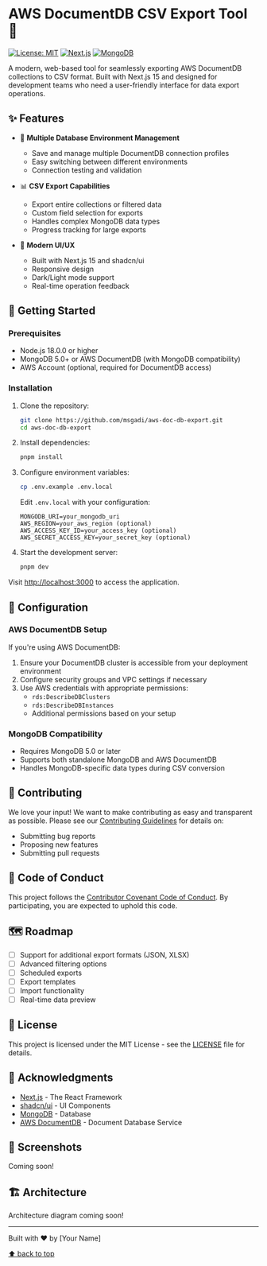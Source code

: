 # AWS DocumentDB CSV Export Tool 🚀

[![License: MIT](https://img.shields.io/badge/License-MIT-yellow.svg)](https://opensource.org/licenses/MIT)
[![Next.js](https://img.shields.io/badge/Next.js-15.0-black)](https://nextjs.org/)
[![MongoDB](https://img.shields.io/badge/MongoDB-5.0+-green)](https://www.mongodb.com/)

A modern, web-based tool for seamlessly exporting AWS DocumentDB collections to CSV format. Built with Next.js 15 and designed for development teams who need a user-friendly interface for data export operations.

## ✨ Features

- 🔄 **Multiple Database Environment Management**
  - Save and manage multiple DocumentDB connection profiles
  - Easy switching between different environments
  - Connection testing and validation

- 📊 **CSV Export Capabilities**
  - Export entire collections or filtered data
  - Custom field selection for exports
  - Handles complex MongoDB data types
  - Progress tracking for large exports

- 🎨 **Modern UI/UX**
  - Built with Next.js 15 and shadcn/ui
  - Responsive design
  - Dark/Light mode support
  - Real-time operation feedback

## 🚀 Getting Started

### Prerequisites

- Node.js 18.0.0 or higher
- MongoDB 5.0+ or AWS DocumentDB (with MongoDB compatibility)
- AWS Account (optional, required for DocumentDB access)

### Installation

1. Clone the repository:
   ```bash
   git clone https://github.com/msgadi/aws-doc-db-export.git
   cd aws-doc-db-export
   ```

2. Install dependencies:
   ```bash
   pnpm install
   ```

3. Configure environment variables:
   ```bash
   cp .env.example .env.local
   ```
   Edit `.env.local` with your configuration:
   ```
   MONGODB_URI=your_mongodb_uri
   AWS_REGION=your_aws_region (optional)
   AWS_ACCESS_KEY_ID=your_access_key (optional)
   AWS_SECRET_ACCESS_KEY=your_secret_key (optional)
   ```

4. Start the development server:
   ```bash
   pnpm dev
   ```

Visit [http://localhost:3000](http://localhost:3000) to access the application.

## 🔧 Configuration

### AWS DocumentDB Setup

If you're using AWS DocumentDB:

1. Ensure your DocumentDB cluster is accessible from your deployment environment
2. Configure security groups and VPC settings if necessary
3. Use AWS credentials with appropriate permissions:
   - `rds:DescribeDBClusters`
   - `rds:DescribeDBInstances`
   - Additional permissions based on your setup

### MongoDB Compatibility

- Requires MongoDB 5.0 or later
- Supports both standalone MongoDB and AWS DocumentDB
- Handles MongoDB-specific data types during CSV conversion

## 🤝 Contributing

We love your input! We want to make contributing as easy and transparent as possible. Please see our [Contributing Guidelines](CONTRIBUTING.md) for details on:

- Submitting bug reports
- Proposing new features
- Submitting pull requests

## 📜 Code of Conduct

This project follows the [Contributor Covenant Code of Conduct](CODE_OF_CONDUCT.md). By participating, you are expected to uphold this code.

## 🗺️ Roadmap

- [ ] Support for additional export formats (JSON, XLSX)
- [ ] Advanced filtering options
- [ ] Scheduled exports
- [ ] Export templates
- [ ] Import functionality
- [ ] Real-time data preview

## 📝 License

This project is licensed under the MIT License - see the [LICENSE](LICENSE) file for details.

## 🙏 Acknowledgments

- [Next.js](https://nextjs.org/) - The React Framework
- [shadcn/ui](https://ui.shadcn.com/) - UI Components
- [MongoDB](https://www.mongodb.com/) - Database
- [AWS DocumentDB](https://aws.amazon.com/documentdb/) - Document Database Service

## 📸 Screenshots

Coming soon!

## 🏗️ Architecture

Architecture diagram coming soon!

---

Built with ❤️ by [Your Name]

[⬆ back to top](#aws-documentdb-csv-export-tool-)
